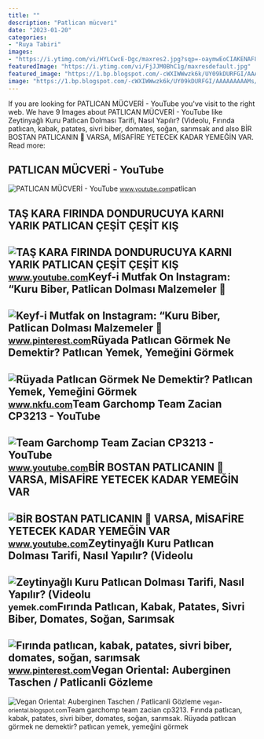 ```yaml
---
title: ""
description: "Patlican mücveri̇"
date: "2023-01-20"
categories:
- "Ruya Tabiri"
images:
- "https://i.ytimg.com/vi/HYLCwcE-Dgc/maxres2.jpg?sqp=-oaymwEoCIAKENAF8quKqQMcGADwAQH4AYwCgALgA4oCDAgAEAEYRSBHKGUwDw==&amp;rs=AOn4CLC_ulBvmvqa2cf2uT56Qfk3FCYaDA"
featuredImage: "https://i.ytimg.com/vi/FjJJM0BhC1g/maxresdefault.jpg"
featured_image: "https://1.bp.blogspot.com/-cWXIWWwzk6k/UY09kDURFGI/AAAAAAAAAMs/hPMq0Wg-Sxs/s1600/Titel+Patlican-Gözleme.jpg"
image: "https://1.bp.blogspot.com/-cWXIWWwzk6k/UY09kDURFGI/AAAAAAAAAMs/hPMq0Wg-Sxs/s1600/Titel+Patlican-Gözleme.jpg"
---
```


If you are looking for PATLICAN MÜCVERİ - YouTube you've visit to the right web. We have 9 Images about PATLICAN MÜCVERİ - YouTube like Zeytinyağlı Kuru Patlıcan Dolması Tarifi, Nasıl Yapılır? (Videolu, Fırında patlıcan, kabak, patates, sivri biber, domates, soğan, sarımsak and also BİR BOSTAN PATLICANIN 🍆 VARSA, MİSAFİRE YETECEK KADAR YEMEĞİN VAR. Read more:

PATLICAN MÜCVERİ - YouTube
--------------------------

 ![PATLICAN MÜCVERİ - YouTube](https://i.ytimg.com/vi/FjJJM0BhC1g/maxresdefault.jpg) <small>www.youtube.com</small>patlican

TAŞ KARA FIRINDA DONDURUCUYA KARNI YARIK PATLICAN ÇEŞİT ÇEŞİT KIŞ
-----------------------------------------------------------------

 ![TAŞ KARA FIRINDA DONDURUCUYA KARNI YARIK PATLICAN ÇEŞİT ÇEŞİT KIŞ](https://i.ytimg.com/vi/WlxY-fHp_nM/hqdefault.jpg) <small>www.youtube.com</small>Keyf-i Mutfak On Instagram: “Kuru Biber, Patlican Dolması Malzemeler 📌
----------------------------------------------------------------------

 ![Keyf-i Mutfak on Instagram: “Kuru Biber, Patlican Dolması Malzemeler 📌](https://i.pinimg.com/originals/55/b9/0d/55b90d07d212f4199de94094e7a9a2e8.jpg) <small>www.pinterest.com</small>Rüyada Patlıcan Görmek Ne Demektir? Patlıcan Yemek, Yemeğini Görmek
-------------------------------------------------------------------

 ![Rüyada Patlıcan Görmek Ne Demektir? Patlıcan Yemek, Yemeğini Görmek](https://www.nkfu.com/wp-content/uploads/2014/12/ruyada-patlican.jpg) <small>www.nkfu.com</small>Team Garchomp Team Zacian CP3213 - YouTube
------------------------------------------

 ![Team Garchomp Team Zacian CP3213 - YouTube](https://i.ytimg.com/vi/HYLCwcE-Dgc/maxres2.jpg?sqp=-oaymwEoCIAKENAF8quKqQMcGADwAQH4AYwCgALgA4oCDAgAEAEYRSBHKGUwDw==&rs=AOn4CLC_ulBvmvqa2cf2uT56Qfk3FCYaDA) <small>www.youtube.com</small>BİR BOSTAN PATLICANIN 🍆 VARSA, MİSAFİRE YETECEK KADAR YEMEĞİN VAR
-----------------------------------------------------------------

 ![BİR BOSTAN PATLICANIN 🍆 VARSA, MİSAFİRE YETECEK KADAR YEMEĞİN VAR](https://i.ytimg.com/vi/YWd2EQyGRvo/maxresdefault.jpg) <small>www.youtube.com</small>Zeytinyağlı Kuru Patlıcan Dolması Tarifi, Nasıl Yapılır? (Videolu
-----------------------------------------------------------------

 ![Zeytinyağlı Kuru Patlıcan Dolması Tarifi, Nasıl Yapılır? (Videolu](https://cdn.yemek.com/mnresize/1250/833/uploads/2019/05/kuru-patlican-dolmasi-yemekcom.jpg) <small>yemek.com</small>Fırında Patlıcan, Kabak, Patates, Sivri Biber, Domates, Soğan, Sarımsak
-----------------------------------------------------------------------

 ![Fırında patlıcan, kabak, patates, sivri biber, domates, soğan, sarımsak](https://i.pinimg.com/originals/83/1d/c3/831dc3dcc1e76a54ccdf995ecd09cfb7.jpg) <small>www.pinterest.com</small>Vegan Oriental: Auberginen Taschen / Patlicanli Gözleme
-------------------------------------------------------

 ![Vegan Oriental: Auberginen Taschen / Patlicanli Gözleme](https://1.bp.blogspot.com/-cWXIWWwzk6k/UY09kDURFGI/AAAAAAAAAMs/hPMq0Wg-Sxs/s1600/Titel+Patlican-Gözleme.jpg) <small>vegan-oriental.blogspot.com</small>Team garchomp team zacian cp3213. Fırında patlıcan, kabak, patates, sivri biber, domates, soğan, sarımsak. Rüyada patlıcan görmek ne demektir? patlıcan yemek, yemeğini görmek

